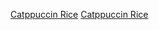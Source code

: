 [Catppuccin Rice](https://github.com/GlitchMill/dotfiles/tree/catppuccin)
[Catppuccin Rice](Rice.png)
